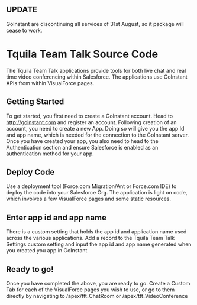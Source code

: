 ## UPDATE

GoInstant are discontinuing all services of 31st August, so it package will cease to work.

# Tquila Team Talk Source Code

The Tquila Team Talk applications provide tools for both live chat and real time video conferencing within Salesforce. The applications use GoInstant APIs from within VisualForce pages.

## Getting Started

To get started, you first need to create a GoInstant account. Head to http://goinstant.com and register an account. Following creation of an account, you need to create a new App. Doing so will give you the app Id and app name, which is needed for the connection to the GoInstant server. Once you have created your app, you also need to head to the Authentication section and ensure Salesforce is enabled as an authentication method for your app.

## Deploy Code

Use a deployment tool (Force.com Migration/Ant or Force.com IDE) to deploy the code into your Salesforce Org. The application is light on code, which involves a few VisualForce pages and some static resources.

## Enter app id and app name

There is a custom setting that holds the app id and application name used across the various applications. Add a record to the Tquila Team Talk Settings custom setting and input the app id and app name generated when you created you app in GoInstant

## Ready to go!

Once you have completed the above, you are ready to go. Create a Custom Tab for each of the VisualForce pages you wish to use, or go to them directly by navigating to /apex/ttt_ChatRoom or /apex/ttt_VideoConference

